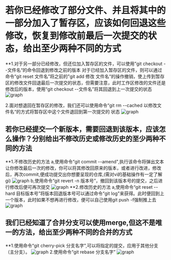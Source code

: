 # 若你已经修改了部分文件、并且将其中的一部分加入了暂存区，应该如何回退这些修改，恢复到修改前最后一次提交的状态，给出至少两种不同的方式

**1.对于另一部分已经修改，但还位加入暂存区的文件，可以使用”git checkout --文件名“的命令回退到修改之前的版本
    对于已经加入暂存区的文件，则可以通过命令“git reset 文件名”将之前的"git add 修改 文件名“的操作撤销，使上传到暂存区的修改文件回退最后一次提交的状态，但需要注意，此时工作区修改的文件还是修改后的版本，使用“git checkout --文件名”将其回退到上一次提交的状态
![graph](./lionLJX/1.png)

  2.面对想退回在暂存区的修改，我们还可以使用命令“git rm --cached 以修改文件名“的方式将暂存区中这个文件退回到第一次提交的 状态
![graph](./lionLJX/2.png)


## 若你已经提交一个新版本，需要回退到该版本，应该怎么操作？分别给出不修改历史或修改历史的至少两种不同的方法

**1.不修改历史的方法
   a,使用命令“git commit --amend",执行该命令将弹出文本让你修改最后一次的修改，你可以将其修改回原来的版本，或者进行改进，修改后，再次commit,便成功提交出你想要呈现的仓库,(需对vi的基础操作有一定了解gi)
 ![graph](./lionLJX/3.png)
   b,使用命令“git revert -n 版本号”，撤回到该版本号的提交，之后进行修改后便可再次提交
 ![graph](./lionLJX/4.png)
**2.修改历史的方法
   a,使用命令“git reset --hard 目标版本号”将版本回退版本号可以通过命令“git log"来获得。此时便回到上一个版本，此时如果不想再进行修改，便可以自己使用git push -f强制推上去
 ![graph](./lionLJX/5.png)

## 我们已经知道了合并分支可以使用merge,但这不是唯一的方法，给出至少两种不同的合并的方式

**1.使用命令“git cherry-pick 分支名字",可以将指定的提交，应用于其他分支（主分支）。
  ![graph](./lionLJX/6.png)
  2.使用命令“git rebase 分支名字”
  ![graph](./lionLJX/7.png)
  